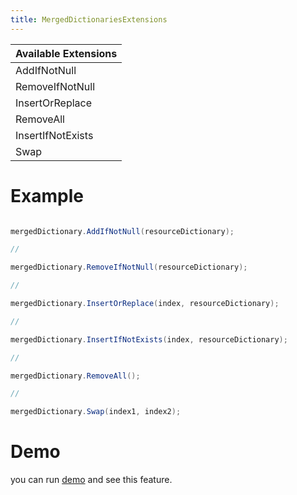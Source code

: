 ```yaml
---
title: MergedDictionariesExtensions
---
```


|Available Extensions|
|-|
|AddIfNotNull|
|RemoveIfNotNull|
|InsertOrReplace|
|RemoveAll|
|InsertIfNotExists|
|Swap|

# Example

```cs

mergedDictionary.AddIfNotNull(resourceDictionary);

//

mergedDictionary.RemoveIfNotNull(resourceDictionary);

//

mergedDictionary.InsertOrReplace(index, resourceDictionary);

//

mergedDictionary.InsertIfNotExists(index, resourceDictionary);

//

mergedDictionary.RemoveAll();

//

mergedDictionary.Swap(index1, index2);

```

# Demo
you can run [demo](https://github.com/WinUICommunity/WinUICommunity) and see this feature.